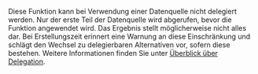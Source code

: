 
Diese Funktion kann bei Verwendung einer Datenquelle nicht delegiert werden. Nur der erste Teil der Datenquelle wird abgerufen, bevor die Funktion angewendet wird. Das Ergebnis stellt möglicherweise nicht alles dar.  Bei Erstellungszeit erinnert eine Warnung an diese Einschränkung und schlägt den Wechsel zu delegierbaren Alternativen vor, sofern diese bestehen. Weitere Informationen finden Sie unter [Überblick über Delegation](../maker/canvas-apps/delegation-overview.md).

